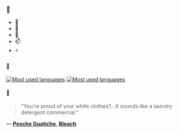 ### 👋

- 🔭
- 🌱
- 💬
- 📫
- ⚡

#### 🧏

[![Most used languages](https://github-readme-stats-aynah.vercel.app/api/top-langs/?username=aynh&theme=solarized-dark&langs_count=6&layout=compact&hide_title=true)](https://github.com/anuraghazra/github-readme-stats#gh-dark-mode-only)
[![Most used languages](https://github-readme-stats-aynah.vercel.app/api/top-langs/?username=aynh&theme=solarized-light&langs_count=6&layout=compact&hide_title=true)](https://github.com/anuraghazra/github-readme-stats#gh-light-mode-only)

#### 💬

> "You're proud of your white clothes?.. It sounds like a laundry detergent commercial."

&mdash; [**Pesche Guatiche**](https://myanimelist.net/character.php?q=Pesche%20Guatiche&cat=character), [**Bleach**](https://myanimelist.net/search/all?q=Bleach&cat=all)
